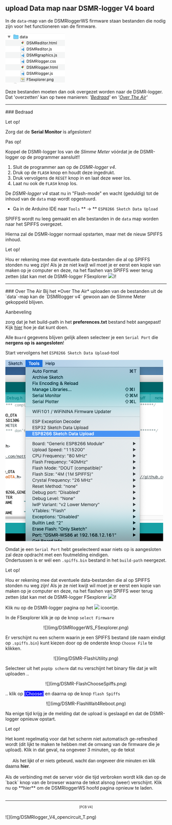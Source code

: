 ## upload Data map naar DSMR-logger V4 board

In de `data`-map van de DSMRloggerWS firmware staan bestanden die
nodig zijn voor het functioneren van de firmware.

![data](img/DSMR_data_map.png)

Deze bestanden moeten dan ook overgezet worden naar de DSMR-logger. 
Dat 'overzetten' kan op twee manieren: *'[Bedraad](#bedraad)'* en *'[Over The Air](#over-the-air)'*

<hr>
### Bedraad
<div class="admonition note">
<p class="admonition-title">Let op!</p>
Zorg dat de <b>Serial Monitor</b> is afgesloten!
</div>

<div class="admonition note">
<p class="admonition-title">Pas op!</p>
Koppel de DSMR-logger los van de <i>Slimme Meter</i> vóórdat je de DSMR-logger
op de programmer aansluit!!
</div>


1.  Sluit de programmer aan op de *DSMR-logger v4*. 
2.  Druk op de `FLASH` knop en houdt deze ingedrukt. 
3.  Druk vervolgens de `RESET` knop in en laat deze weer los. 
4.  Laat nu ook de `FLASH` knop los.

De *DSMR-logger v4* staat nu in "Flash-mode" en wacht (geduldig) 
tot de inhoud van de `data` map wordt opgestuurd.

- Ga in de Arduino IDE naar `Tools` ** -> ** `ESP8266 Sketch Data Upload`

SPIFFS wordt nu leeg gemaakt en alle bestanden in de `data` map worden naar 
het SPIFFS overgezet.

Hierna zal de DSMR-logger normaal opstarten, maar met de nieuw 
SPIFFS inhoud.

<div class="admonition note">
<p class="admonition-title">Let op!</p>
Hou er rekening mee dat eventuele data-bestanden die al op SPIFFS stonden nu 
weg zijn! Als je ze niet kwijt wil moet je er eerst een kopie van maken op je
computer en deze, na het flashen van SPIFFS weer terug zetten (dat kan
met de DSMR-logger FSexplorer <img src="../img/FSexplorer.png">)!
</div>

<hr>
### Over The Air
Bij het *Over The Air* uploaden van de bestanden uit de `data`-map kan de
`DSMRlogger v4` gewoon aan de Slimme Meter gekoppeld blijven.
<div class="admonition note">
<p class="admonition-title">Aanbeveling</p>
zorg dat je het build-path in het <b>preferences.txt</b> bestand 
hebt aangepast!
<br/>
Kijk <a href="../preferencesIDE/">hier</a> hoe je dat kunt doen.
</div>

Alle `Board` gegevens blijven gelijk alleen selecteer je een `Serial Port`
die **nergens op is aangesloten**!

Start vervolgens het `ESP8266 Sketch Data Upload`-tool

![](img/ESP8266SketchUploadTool.png)

Omdat je een `Serial Port` hebt geselecteerd waar niets op is aangesloten 
zal deze opdracht met een foutmelding eindigen.   
Ondertussen is er wél een `.spiffs.bin` bestand in het `build-path` neergezet.


<div class="admonition note">
<p class="admonition-title">Let op!</p>
Hou er rekening mee dat eventuele data-bestanden die al op SPIFFS stonden nu  
weg zijn! Als je ze niet kwijt wil moet je er eerst een kopie van maken op je
computer en deze, na het flashen van SPIFFS weer terug zetten (dat kan 
met de DSMR-logger FSexplorer <img src="../img/FSexplorer.png">)!
</div>

Klik nu op de DSMR-logger pagina op het
<img src="../img/FSexplorer.png"> icoontje.

In de FSexplorer klik je op de knop `select Firmware`

<center>![](img/DSMRloggerWS_FSexplorer.png)</center>

Er verschijnt nu een scherm waarin je een SPIFFS bestand (de naam eindigt
op `.spiffs.bin`) kunt kiezen door op de onderste knop `Choose File` te klikken.


<center>![](img/DSMR-FlashUtility.png)</center>

Selecteer uit het `popUp scherm` dat nu verschijnt het binary file dat je
wilt uploaden ..

<center>![](img/DSMR-FlashChooseSpiffs.png)</center>

.. klik op <span style="background: blue; color:white;">[Choose]</span> 
en daarna op de knop `flash Spiffs`

<center>![](img/DSMR-FlashWait4Reboot.png)</center>

Na enige tijd krijg je de melding dat de upload is geslaagd en dat de DSMR-logger
opnieuw opstart.

<div class="admonition note">
<p class="admonition-title">Let op!</p>
Het komt regelmatig voor dat het scherm niet automatisch ge-refreshed wordt (dit
lijkt te maken te hebben met de omvang van de firmware die je upload). Klik
in dat geval, na ongeveer 3 minuten, op de tekst
<br><br>
<span style="font-family: sans-serif;">
&nbsp; &nbsp; &nbsp; Als het lijkt of er niets gebeurd, wacht dan ongeveer drie minuten en klik daarna <b>hier</b>.
</span>
<br><br>
Als de verbinding met de server vóór die tijd verbroken wordt klik dan op de
`back` knop van de browser waarna de tekst alsnog (weer) verschijnt. Klik
nu op **hier** om de DSMRloggerWS hoofd pagina opnieuw te laden.
</div>

<br>

---
<center  style="font-size: 70%">[PCB V4]</center><br>
![](img/DSMRlogger_V4_opencircuit_T.png)
